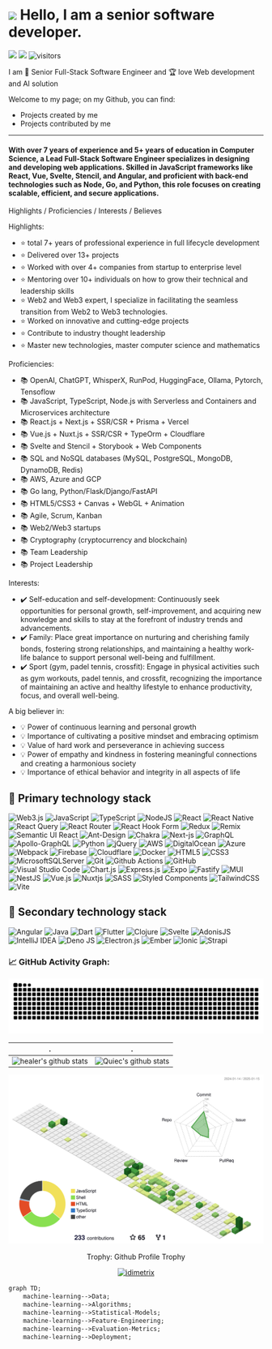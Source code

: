 # <img src="https://media.giphy.com/media/hvRJCLFzcasrR4ia7z/giphy.gif" width="30px"> Hello, I am a senior software developer.

<p>
    <a href="https://github.com/healer-1205/healer-1205"><img src="https://img.shields.io/badge/status-updating-brightgreen.svg"></a>
    <a href="https://github.com/healer-1205/healer-1205/graphs/contributors"><img src="https://img.shields.io/github/contributors/idimetrix/idimetrix?color=blue"></a>
    <img src="https://visitor-badge.laobi.icu/badge?page_id=idimetrix" alt="visitors"/>   
</p>

I am 🧙 Senior Full-Stack Software Engineer and 🏆 love Web development and AI solution

Welcome to my page; on my Github, you can find:

- Projects created by me
- Projects contributed by me

---

#### With over 7 years of experience and 5+ years of education in Computer Science, a Lead Full-Stack Software Engineer specializes in designing and developing web applications. Skilled in JavaScript frameworks like React, Vue, Svelte, Stencil, and Angular, and proficient with back-end technologies such as Node, Go, and Python, this role focuses on creating scalable, efficient, and secure applications.

<summary>Highlights / Proficiencies / Interests / Believes</summary>

Highlights:

- ⭐ total 7+ years of professional experience in full lifecycle development
- ⭐ Delivered over 13+ projects
- ⭐ Worked with over 4+ companies from startup to enterprise level
- ⭐ Mentoring over 10+ individuals on how to grow their technical and leadership skills
- ⭐ Web2 and Web3 expert, I specialize in facilitating the seamless transition from Web2 to Web3 technologies.
- ⭐ Worked on innovative and cutting-edge projects
- ⭐ Contribute to industry thought leadership
- ⭐ Master new technologies, master computer science and mathematics

Proficiencies:

- 📚 OpenAI, ChatGPT, WhisperX, RunPod, HuggingFace, Ollama, Pytorch, Tensoflow
- 📚 JavaScript, TypeScript, Node.js with Serverless and Containers and Microservices architecture
- 📚 React.js + Next.js + SSR/CSR + Prisma + Vercel
- 📚 Vue.js + Nuxt.js + SSR/CSR + TypeOrm + Cloudflare
- 📚 Svelte and Stencil + Storybook + Web Components
- 📚 SQL and NoSQL databases (MySQL, PostgreSQL, MongoDB, DynamoDB, Redis)
- 📚 AWS, Azure and GCP
- 📚 Go lang, Python/Flask/Django/FastAPI
- 📚 HTML5/CSS3 + Canvas + WebGL + Animation
- 📚 Agile, Scrum, Kanban
- 📚 Web2/Web3 startups
- 📚 Cryptography (cryptocurrency and blockchain)
- 📚 Team Leadership
- 📚 Project Leadership

Interests:

- ✔️ Self-education and self-development: Continuously seek opportunities for personal growth, self-improvement, and acquiring new knowledge and skills to stay at the forefront of industry trends and advancements.
- ✔️ Family: Place great importance on nurturing and cherishing family bonds, fostering strong relationships, and maintaining a healthy work-life balance to support personal well-being and fulfillment.
- ✔️ Sport (gym, padel tennis, crossfit): Engage in physical activities such as gym workouts, padel tennis, and crossfit, recognizing the importance of maintaining an active and healthy lifestyle to enhance productivity, focus, and overall well-being.

A big believer in:

- 💡 Power of continuous learning and personal growth
- 💡 Importance of cultivating a positive mindset and embracing optimism
- 💡 Value of hard work and perseverance in achieving success
- 💡 Power of empathy and kindness in fostering meaningful connections and creating a harmonious society
- 💡 Importance of ethical behavior and integrity in all aspects of life

## 🥇 Primary technology stack

![Web3.js](https://img.shields.io/badge/web3.js-F16822?style=for-the-badge&logo=web3.js&logoColor=white)
![JavaScript](https://img.shields.io/badge/javascript-%23323330.svg?style=for-the-badge&logo=javascript&logoColor=%23F7DF1E)
![TypeScript](https://img.shields.io/badge/-TypeScript-007ACC?style=for-the-badge&logo=typescript&logoColor=white)
![NodeJS](https://img.shields.io/badge/node.js-6DA55F?style=for-the-badge&logo=node.js&logoColor=white)
![React](https://img.shields.io/badge/react-%2320232a.svg?style=for-the-badge&logo=react&logoColor=%2361DAFB)
![React Native](https://img.shields.io/badge/react_native-%2320232a.svg?style=for-the-badge&logo=react&logoColor=%2361DAFB)
![React Query](https://img.shields.io/badge/-React%20Query-FF4154?style=for-the-badge&logo=react%20query&logoColor=white)
![React Router](https://img.shields.io/badge/React_Router-CA4245?style=for-the-badge&logo=react-router&logoColor=white)
![React Hook Form](https://img.shields.io/badge/React%20Hook%20Form-%23EC5990.svg?style=for-the-badge&logo=reacthookform&logoColor=white)
![Redux](https://img.shields.io/badge/redux-%23593d88.svg?style=for-the-badge&logo=redux&logoColor=white)
![Remix](https://img.shields.io/badge/remix-%23000.svg?style=for-the-badge&logo=remix&logoColor=white)
![Semantic UI React](https://img.shields.io/badge/Semantic%20UI%20React-%2335BDB2.svg?style=for-the-badge&logo=SemanticUIReact&logoColor=white)
![Ant-Design](https://img.shields.io/badge/-AntDesign-%230170FE?style=for-the-badge&logo=ant-design&logoColor=white)
![Chakra](https://img.shields.io/badge/chakra-%234ED1C5.svg?style=for-the-badge&logo=chakraui&logoColor=white)
![Next-js](https://img.shields.io/badge/Next-black?style=for-the-badge&logo=next.js&logoColor=white)
![GraphQL](https://img.shields.io/badge/-GraphQL-E10098?style=for-the-badge&logo=graphql&logoColor=white)
![Apollo-GraphQL](https://img.shields.io/badge/-ApolloGraphQL-311C87?style=for-the-badge&logo=apollo-graphql)
![Python](https://img.shields.io/badge/python-3670A0?style=for-the-badge&logo=python&logoColor=ffdd54)
![jQuery](https://img.shields.io/badge/jquery-%230769AD.svg?style=for-the-badge&logo=jquery&logoColor=white)
![AWS](https://img.shields.io/badge/AWS-%23FF9900.svg?style=for-the-badge&logo=amazon-aws&logoColor=white)
![DigitalOcean](https://img.shields.io/badge/DigitalOcean-%230167ff.svg?style=for-the-badge&logo=digitalOcean&logoColor=white)
![Azure](https://img.shields.io/badge/azure-%230072C6.svg?style=for-the-badge&logo=azure-devops&logoColor=white)
![Webpack](https://img.shields.io/badge/-Webpack-8DD6F9?style=for-the-badge&logo=webpack&logoColor=white)
![Firebase](https://img.shields.io/badge/firebase-%23039BE5.svg?style=for-the-badge&logo=firebase)
![Cloudflare](https://img.shields.io/badge/Cloudflare-F38020?style=for-the-badge&logo=Cloudflare&logoColor=white)
![Docker](https://img.shields.io/badge/-Docker-46a2f1?style=for-the-badge&logo=docker&logoColor=white)
![HTML5](https://img.shields.io/badge/-HTML5-E34F26?style=for-the-badge&logo=html5&logoColor=white)
![CSS3](https://img.shields.io/badge/css3-%231572B6.svg?style=for-the-badge&logo=css3&logoColor=white)
![MicrosoftSQLServer](https://img.shields.io/badge/Microsoft%20SQL%20Sever-CC2927?style=for-the-badge&logo=microsoft%20sql%20server&logoColor=white)
![Git](https://img.shields.io/badge/-Git-F05032?style=for-the-badge&logo=git&logoColor=white)
![Github Actions](https://img.shields.io/badge/-Github_Actions-2088FF?style=for-the-badge&logo=github-actions&logoColor=white)
![GitHub](https://img.shields.io/badge/github-%23121011.svg?style=for-the-badge&logo=github&logoColor=white)
![Visual Studio Code](https://img.shields.io/badge/Visual%20Studio%20Code-0078d7.svg?style=for-the-badge&logo=visual-studio-code&logoColor=white)
![Chart.js](https://img.shields.io/badge/chart.js-F5788D.svg?style=for-the-badge&logo=chart.js&logoColor=white)
![Express.js](https://img.shields.io/badge/express.js-%23404d59.svg?style=for-the-badge&logo=express&logoColor=%2361DAFB)
![Expo](https://img.shields.io/badge/expo-1C1E24?style=for-the-badge&logo=expo&logoColor=#D04A37)
![Fastify](https://img.shields.io/badge/fastify-%23000000.svg?style=for-the-badge&logo=fastify&logoColor=white)
![MUI](https://img.shields.io/badge/MUI-%230081CB.svg?style=for-the-badge&logo=mui&logoColor=white)
![NestJS](https://img.shields.io/badge/nestjs-%23E0234E.svg?style=for-the-badge&logo=nestjs&logoColor=white)
![Vue.js](https://img.shields.io/badge/vuejs-%2335495e.svg?style=for-the-badge&logo=vuedotjs&logoColor=%234FC08D)
![Nuxtjs](https://img.shields.io/badge/Nuxt-002E3B?style=for-the-badge&logo=nuxtdotjs&logoColor=#00DC82)
![SASS](https://img.shields.io/badge/SASS-hotpink.svg?style=for-the-badge&logo=SASS&logoColor=white)
![Styled Components](https://img.shields.io/badge/styled--components-DB7093?style=for-the-badge&logo=styled-components&logoColor=white)
![TailwindCSS](https://img.shields.io/badge/tailwindcss-%2338B2AC.svg?style=for-the-badge&logo=tailwind-css&logoColor=white)
![Vite](https://img.shields.io/badge/vite-%23646CFF.svg?style=for-the-badge&logo=vite&logoColor=white)

## 🥈 Secondary technology stack

![Angular](https://img.shields.io/badge/angular-%23DD0031.svg?style=for-the-badge&logo=angular&logoColor=white)
![Java](https://img.shields.io/badge/java-%23ED8B00.svg?style=for-the-badge&logo=java&logoColor=white)
![Dart](https://img.shields.io/badge/dart-%230175C2.svg?style=for-the-badge&logo=dart&logoColor=white)
![Flutter](https://img.shields.io/badge/Flutter-%2302569B.svg?style=for-the-badge&logo=Flutter&logoColor=white)
![Clojure](https://img.shields.io/badge/Clojure-%23Clojure.svg?style=for-the-badge&logo=Clojure&logoColor=Clojure)
![Svelte](https://img.shields.io/badge/svelte-%23f1413d.svg?style=for-the-badge&logo=svelte&logoColor=white)
![AdonisJS](https://img.shields.io/badge/adonisjs-%23220052.svg?style=for-the-badge&logo=adonisjs&logoColor=white)
![IntelliJ IDEA](https://img.shields.io/badge/IntelliJIDEA-000000.svg?style=for-the-badge&logo=intellij-idea&logoColor=white)
![Deno JS](https://img.shields.io/badge/deno%20js-000000?style=for-the-badge&logo=deno&logoColor=white)
![Electron.js](https://img.shields.io/badge/Electron-191970?style=for-the-badge&logo=Electron&logoColor=white)
![Ember](https://img.shields.io/badge/ember-1C1E24?style=for-the-badge&logo=ember.js&logoColor=#D04A37)
![Ionic](https://img.shields.io/badge/Ionic-%233880FF.svg?style=for-the-badge&logo=Ionic&logoColor=white)
![Strapi](https://img.shields.io/badge/strapi-%232E7EEA.svg?style=for-the-badge&logo=strapi&logoColor=white)


### 📈 GitHub Activity Graph:

<!--   green snake -->

![healer's github activity graph](https://raw.githubusercontent.com/idimetrix/idimetrix/output/github-contribution-grid-snake.svg)

<!--   stats + languages -->

| .                                                                                                                                                 | .                                                                                                                              |
| ------------------------------------------------------------------------------------------------------------------------------------------------- | ------------------------------------------------------------------------------------------------------------------------------ |
| ![healer's github stats](https://github-readme-stats.vercel.app/api?username=healer-1205&show_icons=true&theme=radical&include_all_commits=true) | ![Quiec's github stats](https://github-readme-stats.vercel.app/api/top-langs/?username=healer-1205&theme=radical&layout=compact) |

<!--   profile-green-animate -->

![](./profile-3d-contrib/profile-green-animate.svg)

<div align="center">
<summary>Trophy: Github Profile Trophy</summary>
</div>

<p align="center"> 
<a href="https://github.com/ryo-ma/github-profile-trophy"><img src="https://github-profile-trophy.vercel.app/?username=idimetrix" alt="idimetrix" /></a>
</p>

   <!--machine-learning-->

```mermaid
graph TD;
    machine-learning-->Data;
    machine-learning-->Algorithms;
    machine-learning-->Statistical-Models;
    machine-learning-->Feature-Engineering;
    machine-learning-->Evaluation-Metrics;
    machine-learning-->Deployment;
```
